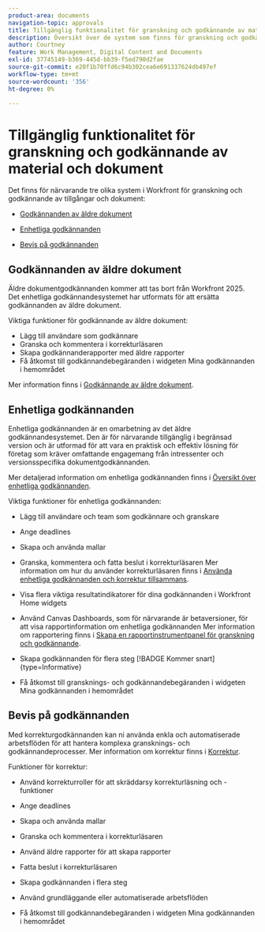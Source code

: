 ```yaml
---
product-area: documents
navigation-topic: approvals
title: Tillgänglig funktionalitet för granskning och godkännande av material och dokument
description: Översikt över de system som finns för granskning och godkännande i Workfront.
author: Courtney
feature: Work Management, Digital Content and Documents
exl-id: 37745149-b369-445d-bb39-f5ed790d2fae
source-git-commit: e20f1b70ffd6c94b302cea6e691337624db497ef
workflow-type: tm+mt
source-wordcount: '356'
ht-degree: 0%

---
```


# Tillgänglig funktionalitet för granskning och godkännande av material och dokument

Det finns för närvarande tre olika system i Workfront för granskning och godkännande av tillgångar och dokument:

* [Godkännanden av äldre dokument](#legacy-document-approvals)

* [Enhetliga godkännanden](#new-document-approvals)

* [Bevis på godkännanden](#proof-approvals)

## Godkännanden av äldre dokument

Äldre dokumentgodkännanden kommer att tas bort från Workfront 2025. Det enhetliga godkännandesystemet har utformats för att ersätta godkännanden av äldre dokument.

Viktiga funktioner för godkännande av äldre dokument:

* Lägg till användare som godkännare
* Granska och kommentera i korrekturläsaren
* Skapa godkännanderapporter med äldre rapporter
* Få åtkomst till godkännandebegäranden i widgeten Mina godkännanden i hemområdet

Mer information finns i [Godkännande av äldre dokument](/help/quicksilver/review-and-approve-work/manage-approvals/approval-process-in-workfront.md#document-approval-processes).

## Enhetliga godkännanden

Enhetliga godkännanden är en omarbetning av det äldre godkännandesystemet. Den är för närvarande tillgänglig i begränsad version och är utformad för att vara en praktisk och effektiv lösning för företag som kräver omfattande engagemang från intressenter och versionsspecifika dokumentgodkännanden.

Mer detaljerad information om enhetliga godkännanden finns i [Översikt över enhetliga godkännanden](/help/quicksilver/review-and-approve-work/document-reviews-and-approvals/document-approvals-overview.md).

Viktiga funktioner för enhetliga godkännanden:

* Lägg till användare och team som godkännare och granskare

* Ange deadlines

* Skapa och använda mallar

* Granska, kommentera och fatta beslut i korrekturläsaren
Mer information om hur du använder korrekturläsaren finns i [Använda enhetliga godkännanden och korrektur tillsammans](/help/quicksilver/review-and-approve-work/document-reviews-and-approvals/doc-approvals-and-proofing.md).

* Visa flera viktiga resultatindikatorer för dina godkännanden i Workfront Home widgets

* Använd Canvas Dashboards, som för närvarande är betaversioner, för att visa rapportinformation om enhetliga godkännanden
Mer information om rapportering finns i [Skapa en rapportinstrumentpanel för granskning och godkännande](/help/quicksilver/review-and-approve-work/document-reviews-and-approvals/create-review-and-approval-dashboard.md).

* Skapa godkännanden för flera steg [!BADGE Kommer snart]{type=Informative}

* Få åtkomst till gransknings- och godkännandebegäranden i widgeten Mina godkännanden i hemområdet


## Bevis på godkännanden

Med korrekturgodkännanden kan ni använda enkla och automatiserade arbetsflöden för att hantera komplexa gransknings- och godkännandeprocesser. Mer information om korrektur finns i [Korrektur](/help/quicksilver/review-and-approve-work/proofing/proofing-overview/proofing-basics.md).

Funktioner för korrektur:

* Använd korrekturroller för att skräddarsy korrekturläsning och -funktioner

* Ange deadlines

* Skapa och använda mallar

* Granska och kommentera i korrekturläsaren

* Använd äldre rapporter för att skapa rapporter

* Fatta beslut i korrekturläsaren

* Skapa godkännanden i flera steg

* Använd grundläggande eller automatiserade arbetsflöden

* Få åtkomst till godkännandebegäranden i widgeten Mina godkännanden i hemområdet

<!--
## Upcoming deprecations
-->